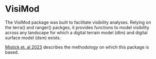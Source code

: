 # VisiMod
The VisiMod package was built to facilitate visibility analyses. Relying on the terra() and ranger() packges, it provides functions to model visibility across any landscape for which a digital terrain model (dtm) and digital surface model (dsm) exists. 

[Mistick et. al 2023](https://doi.org/10.1080/13658816.2023.2224421) describes the methodology on which this package is based. 
